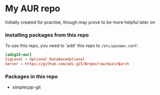 # My AUR repo

Initially created for practise, though may prove to be more helpful later on

### Installing packages from this repo

To use this repo, you need to 'add' this repo to `/etc/pacman.conf`: 

```conf
[adig15-aur]
SigLevel = Optional DatabaseOptional
Server = https://github.com/adi-g15/$repo/raw/main/$arch
```

### Packages in this repo

* simplecpp-git


